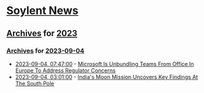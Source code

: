 # [Soylent News](../../../README.md)

## [Archives](../../index.md) for [2023](../index.md)

### [Archives](../../index.md) for [2023-09-04](index.md)

* [2023-09-04, 07:47:00](https://soylentnews.org/article.pl?sid=23/09/03/0129210&from=rss) - [Microsoft Is Unbundling Teams From Office In Europe To Address Regulator Concerns](https://soylentnews.org/article.pl?sid=23/09/03/0129210&from=rss)
* [2023-09-04, 03:01:00](https://soylentnews.org/article.pl?sid=23/09/02/2355223&from=rss) - [India's Moon Mission Uncovers Key Findings At The South Pole](https://soylentnews.org/article.pl?sid=23/09/02/2355223&from=rss)

